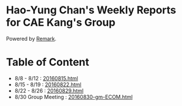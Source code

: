 # Hao-Yung Chan's Weekly Reports for CAE Kang's Group
Powered by [Remark](https://github.com/gnab/remark).

# Table of Content

- 8/8   - 8/12 : [20160815.html](http://katrina376.github.io/cae-weekly/20160815.html)
- 8/15  - 8/19 : [20160822.html](http://katrina376.github.io/cae-weekly/20160822.html)
- 8/22  - 8/26 : [20160829.html](http://katrina376.github.io/cae-weekly/20160829.html)
- 8/30 Group Meeting : [20160830-gm-ECOM.html](http://katrina.github.io/cae-weekly/20160830-gm-ECOM.html)

